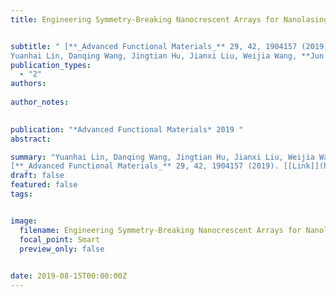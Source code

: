 ```yaml
---
title: Engineering Symmetry-Breaking Nanocrescent Arrays for Nanolasing


subtitle: " [**_Advanced Functional Materials_** 29, 42, 1904157 (2019) <br> 
Yuanhai Lin, Danqing Wang, Jingtian Hu, Jianxi Liu, Weijia Wang, **Jun Guan**, Richard D. Schaller, Teri W. Odom* ](https://onlinelibrary.wiley.com/doi/full/10.1002/adfm.201904157?saml_referrer)"
publication_types:
  - "2"
authors: 
  
author_notes:
  

publication: "*Advanced Functional Materials* 2019 "
abstract: 

summary: "Yuanhai Lin, Danqing Wang, Jingtian Hu, Jianxi Liu, Weijia Wang, **Jun Guan**, Richard D. Schaller, Teri W. Odom*  <br>
[**_Advanced Functional Materials_** 29, 42, 1904157 (2019). [[Link]](https://onlinelibrary.wiley.com/doi/full/10.1002/adfm.201904157?saml_referrer)"
draft: false
featured: false
tags:


image:
  filename: Engineering Symmetry-Breaking Nanocrescent Arrays for Nanolasing.jpg
  focal_point: Smart
  preview_only: false

 
date: 2019-08-15T00:00:00Z
---
```







